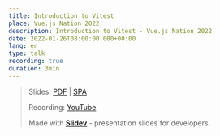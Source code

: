 ```yaml
---
title: Introduction to Vitest
place: Vue.js Nation 2022
description: Introduction to Vitest - Vue.js Nation 2022
date: 2022-01-26T08:00:00.000+00:00
lang: en
type: talk
recording: true
duration: 3min
---
```


> Slides: [PDF](https://antfu.me/talks/2022-01-26) | [SPA](https://talks.antfu.me/2022/vue-nation)
>
> Recording: [YouTube](https://www.youtube.com/watch?v=CW9uTys0li0)
>
> Made with <Slidev class="inline"/>  [**Slidev**](https://github.com/slidevjs/slidev) - presentation slides for developers.


<YouTubeEmbed id="CW9uTys0li0" />
